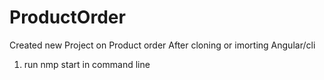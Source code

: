 # ProductOrder
Created new Project on Product order
After cloning or imorting Angular/cli

1. run nmp start in command line
